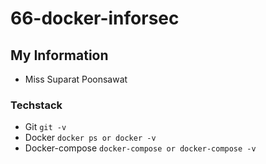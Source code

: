 # 66-docker-inforsec

## My Information
- Miss Suparat Poonsawat
  
### Techstack
- Git `git -v`
- Docker `docker ps or docker -v`
- Docker-compose `docker-compose or docker-compose -v`
